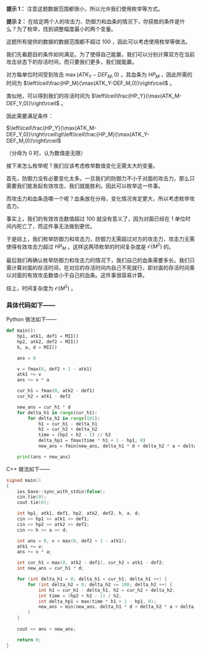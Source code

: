 **提示 1：** 注意这题数据范围都很小，所以允许我们使用枚举等方式。

**提示 2：** 在给定两个人的攻击力、防御力和血条的情况下，你获胜的条件是什么？为了枚举，找到调整幅度最小的两个变量。

这题所有提供的数据的数据范围都不超过 $100$ ，因此可以考虑使用枚举等做法。

我们先看题目的条件如何满足。为了使得自己能赢，我们可以分别计算双方在当前攻击状态下的存活时间，而只要我们更多，我们就能赢。

对方每单位时间受到攻击 $\max(ATK_Y-DEF_M,0)$ ，其血条为 $HP_M$ ，因此所需的时间为 $\left\lceil\frac{HP_M}{\max(ATK_Y-DEF_M,0)}\right\rceil$ 。

类似地，可以得到我们的存活时间为 $\left\lceil\frac{HP_Y}{\max(ATK_M-DEF_Y,0)}\right\rceil$ 。

因此需要满足条件：

$\left\lceil\frac{HP_Y}{\max(ATK_M-DEF_Y,0)}\right\rceil\gt\left\lceil\frac{HP_M}{\max(ATK_Y-DEF_M,0)}\right\rceil$

（分母为 $0$ 时，认为数值是无限）

接下来怎么枚举呢？我们应该考虑枚举数值变化无需太大的变量。

首先，防御力没有必要变化太多。一旦我们的防御力不小于对面的攻击力，那么只需要我们能发起有效攻击，我们就能胜利。因此可以枚举这一件事。

而攻击力和血条选哪一个呢？血条放在分母，变化情况肯定更大，所以考虑枚举攻击力。

事实上，我们的有效攻击数值超过 $100$ 就没有意义了，因为对面已经在 $1$ 单位时间内死亡了，而这件事无法做到更优。

于是综上，我们枚举防御力和攻击力，防御力无需超过对方的攻击力，攻击力无需使得有效攻击力超过 $HP_M$ 。这样这两项枚举的时间复杂度是 $\mathcal{O}(M^2)$ 的。

最后我们再确认枚举防御力和攻击力的情况下，我们自己的血条需要多长。我们只需计算对面的存活时间，在对应的存活时间内自己不死就行，即对面的存活时间乘以对面的有效攻击数值小于自己的血条。这件事很容易计算。

综上，时间复杂度为 $\mathcal{O}(M^2)$ 。

### 具体代码如下——

Python 做法如下——

```Python []
def main():
    hp1, atk1, def1 = MII()
    hp2, atk2, def2 = MII()
    h, a, d = MII()

    ans = 0

    v = fmax(0, def2 + 1 - atk1)
    atk1 += v
    ans += v * a

    cur_h1 = fmax(0, atk2 - def1)
    cur_h2 = atk1 - def2

    new_ans = cur_h1 * d
    for delta_h1 in range(cur_h1):
        for delta_h2 in range(101):
            h1 = cur_h1 - delta_h1
            h2 = cur_h2 + delta_h2
            time = (hp2 + h2 - 1) // h2
            delta_hp1 = fmax(time * h1 + 1 - hp1, 0)
            new_ans = fmin(new_ans, delta_h1 * d + delta_h2 * a + delta_hp1 * h)

    print(ans + new_ans)
```

C++ 做法如下——

```cpp []
signed main()
{
    ios_base::sync_with_stdio(false);
    cin.tie(0);
    cout.tie(0);

    int hp1, atk1, def1, hp2, atk2, def2, h, a, d;
    cin >> hp1 >> atk1 >> def1;
    cin >> hp2 >> atk2 >> def2;
    cin >> h >> a >> d;

    int ans = 0, v = max(0, def2 + 1 - atk1);
    atk1 += v;
    ans += v * a;

    int cur_h1 = max(0, atk2 - def1), cur_h2 = atk1 - def2;
    int new_ans = cur_h1 * d;

    for (int delta_h1 = 0; delta_h1 < cur_h1; delta_h1 ++) {
        for (int delta_h2 = 0; delta_h2 <= 100; delta_h2 ++) {
            int h1 = cur_h1 - delta_h1, h2 = cur_h2 + delta_h2;
            int time = (hp2 + h2 - 1) / h2;
            int delta_hp1 = max(time * h1 + 1 - hp1, 0);
            new_ans = min(new_ans, delta_h1 * d + delta_h2 * a + delta_hp1 * h);
        }
    }
    
    cout << ans + new_ans;

    return 0;
}
``` 

